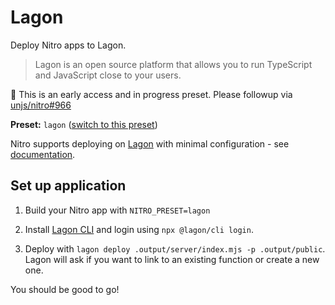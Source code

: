 # Lagon

Deploy Nitro apps to Lagon.

> Lagon is an open source platform that allows you to run TypeScript and JavaScript close to your users.

🚧 This is an early access and in progress preset. Please followup via [unjs/nitro#966](https://github.com/unjs/nitro/issues/966)

**Preset:** `lagon` ([switch to this preset](/deploy/#changing-the-deployment-preset))

Nitro supports deploying on [Lagon](https://lagon.app/) with minimal configuration - see [documentation](https://docs.lagon.app/).

## Set up application

1. Build your Nitro app with `NITRO_PRESET=lagon`

1. Install [Lagon CLI](https://docs.lagon.app/cli) and login using `npx @lagon/cli login`.

1. Deploy with `lagon deploy .output/server/index.mjs -p .output/public`. Lagon will ask if you want to link to an existing function or create a new one.

You should be good to go!

